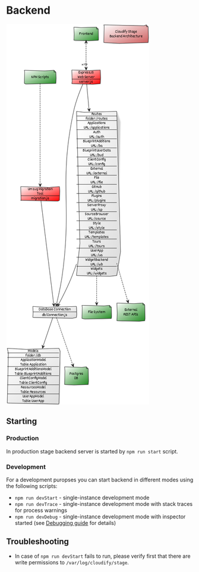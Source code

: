 # Backend

![Backend architecture](./../doc/diagrams/architecture-backend.png)

## Starting

### Production

In production stage backend server is started by `npm run start` script. 

### Development

For a development puropses you can start backend in different modes using the following scripts:
* `npm run devStart` - single-instance development mode
* `npm run devTrace` - single-instance development mode with stack traces for process warnings 
* `npm run devDebug` - single-instance development mode with inspector started (see [Debugging guide](https://nodejs.org/en/docs/guides/debugging-getting-started/) for details)

## Troubleshooting
* In case of `npm run devStart` fails to run, please verify first that there are write permissions to `/var/log/cloudify/stage`.
